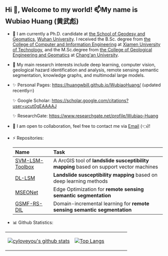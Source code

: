 ## Hi 👋, Welcome to my world! 📫My name is Wubiao Huang (黄武彪)

- 🔭­ I am currently a Ph.D. candidate at [the School of Geodesy and Geomatics](http://main.sgg.whu.edu.cn/), [Wuhan University](https://www.whu.edu.cn/). I received the B.Sc. degree from [the College of Computer and Imformation Engineering](https://cs.xmut.edu.cn/index.htm) at [Xiamen University of Technology](https://www.xmut.edu.cn/), and the M.Sc.degree from [the College of Geological Engineering and Geomatics](https://dcxy.chd.edu.cn/) at [Chang'an University](https://www.chd.edu.cn/).

- 🌱 My main research interests include deep learning, computer vision, geological hazard identification and analysis, remote sensing semantic segmentation, knowledge graphs, and multimodal large models.

- ✨ Personal Pages: https://huangwbill.github.io/WubiaoHuang/ (updated recently🔥)
  
  ✨ Google Scholar: https://scholar.google.com/citations?user=ucut0gEAAAAJ

  ✨ ResearchGate: https://www.researchgate.net/profile/Wubiao-Huang

- 👯 I am open to collaboration, feel free to contact me via [Email](huangwubiao@whu.edu.cn) (👈)!

- ⚡ Repositories:
  
    | Name                                                             | Task                                                                                   |
    | :--------------------------------------------------------------  | :------------------------------------------------------------------------------------  |
    | [SVM-LSM-Toolbox](https://github.com/HuangWBill/SVM-LSM-Toolbox) | A ArcGIS tool of **landslide susceptibility mapping** based on support vector machines |
    | [DL-LSM](https://github.com/HuangWBill/DL_LSM)                   | **Landslide susceptibility mapping** based on deep learning methods                    |
    | [MSEONet](https://github.com/HuangWBill/MSEONet)                 | Edge Optimization for **remote sensing semantic segmentation**                         |
    | [GSMF-RS-DIL](https://github.com/HuangWBill/GSMF-RS-DIL)         | Domain-incremental learning for **remote sensing semantic segmentation**               |  

- 📊 Github Statistics: 
<table >

<tr><td align="center" width="55%">
    
[![cyloveyou's github stats](https://github-readme-stats.vercel.app/api?username=HuangWBill&count_private=true&show_icons=true&theme=white)](https://github.com/anuraghazra/github-readme-stats)

</td>

<td align="top" width="45%">

[![Top Langs](https://github-readme-stats.vercel.app/api/top-langs/?username=HuangWBill&layout=compact&theme=white)](https://github.com/anuraghazra/github-readme-stats)

</td>
</table>


<!--
- ðŸ¤” Iâ€™m looking for help with ...
- ðŸ’¬ Ask me about ...
-  How to reach me: ...
- ðŸ˜„ Pronouns: ...
- âš?Fun fact: ...

